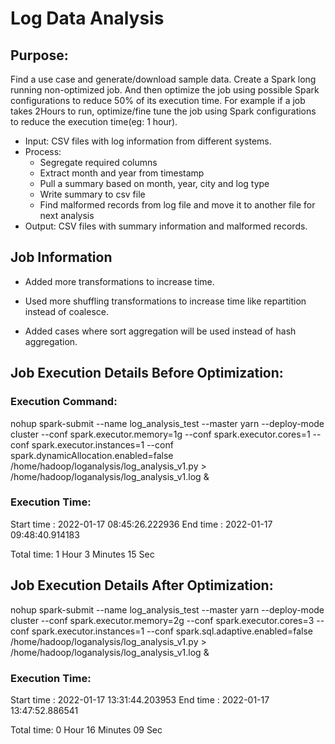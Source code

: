 # Log Data Analysis

## Purpose:
Find a use case and generate/download sample data. Create a Spark long running non-optimized job. And then optimize the job using possible Spark configurations to reduce 50% of its execution time. For example if a job takes 2Hours to run, optimize/fine tune the job using Spark configurations to reduce the execution time(eg: 1 hour).

* Input: CSV files with log information from different systems.
* Process: 
  * Segregate required columns
  * Extract month and year from timestamp
  * Pull a summary based on month, year, city and log type
  * Write summary to csv file
  * Find malformed records from log file and move it to another file for next analysis
* Output: CSV files with summary information and malformed records.

## Job Information

* Added more transformations to increase time.

* Used more shuffling transformations to increase time like repartition instead of coalesce.

* Added cases where sort aggregation will be used instead of hash aggregation.

## Job Execution Details Before Optimization:

### Execution Command:

nohup spark-submit --name log_analysis_test --master yarn --deploy-mode cluster --conf spark.executor.memory=1g  --conf spark.executor.cores=1 --conf spark.executor.instances=1 --conf spark.dynamicAllocation.enabled=false /home/hadoop/loganalysis/log_analysis_v1.py > /home/hadoop/loganalysis/log_analysis_v1.log &

### Execution Time:
Start time : 2022-01-17 08:45:26.222936
End time : 2022-01-17 09:48:40.914183

Total time: 1 Hour 3 Minutes 15 Sec

## Job Execution Details After Optimization:

nohup spark-submit --name log_analysis_test --master yarn --deploy-mode cluster --conf spark.executor.memory=2g  --conf spark.executor.cores=3 --conf spark.executor.instances=1 --conf spark.sql.adaptive.enabled=false /home/hadoop/loganalysis/log_analysis_v1.py > /home/hadoop/loganalysis/log_analysis_v1.log &

### Execution Time:
Start time : 2022-01-17 13:31:44.203953
End time : 2022-01-17 13:47:52.886541

Total time: 0 Hour 16 Minutes 09 Sec
